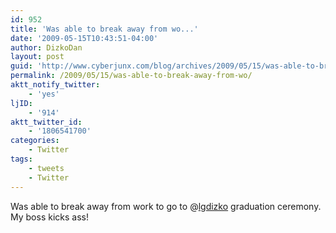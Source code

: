 ```yaml
---
id: 952
title: 'Was able to break away from wo...'
date: '2009-05-15T10:43:51-04:00'
author: DizkoDan
layout: post
guid: 'http://www.cyberjunx.com/blog/archives/2009/05/15/was-able-to-break-away-from-wo/'
permalink: /2009/05/15/was-able-to-break-away-from-wo/
aktt_notify_twitter:
    - 'yes'
ljID:
    - '914'
aktt_twitter_id:
    - '1806541700'
categories:
    - Twitter
tags:
    - tweets
    - Twitter
---
```


Was able to break away from work to go to @[lgdizko](http://twitter.com/lgdizko) graduation ceremony. My boss kicks ass!